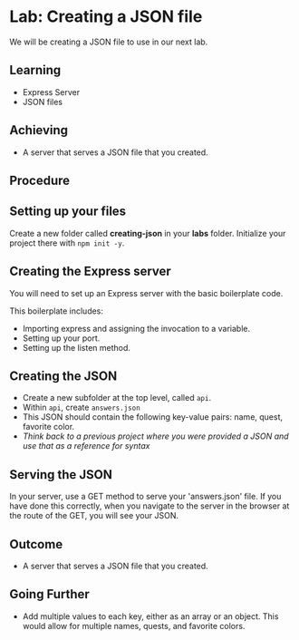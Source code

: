 # Lab: Creating a JSON file

We will be creating a JSON file to use in our next lab.

## Learning

- Express Server
- JSON files

## Achieving

- A server that serves a JSON file that you created.

## Procedure

## Setting up your files

Create a new folder called **creating-json** in your **labs** folder. Initialize your project there with `npm init -y`.

## Creating the Express server

You will need to set up an Express server with the basic boilerplate code.

This boilerplate includes:

- Importing express and assigning the invocation to a variable.
- Setting up your port.
- Setting up the listen method.

## Creating the JSON

- Create a new subfolder at the top level, called `api`.
- Within `api`, create `answers.json`
- This JSON should contain the following key-value pairs: name, quest, favorite color.
- _Think back to a previous project where you were provided a JSON and use that as a reference for syntax_


## Serving the JSON

In your server, use a GET method to serve your 'answers.json' file. If you have done this correctly, when you navigate to the server in the browser at the route of the GET, you will see your JSON.

## Outcome 

- A server that serves a JSON file that you created.

## Going Further

- Add multiple values to each key, either as an array or an object. This would allow for multiple names, quests, and favorite colors. 
